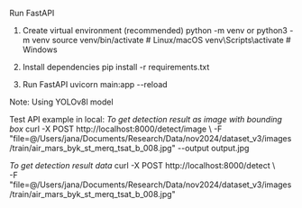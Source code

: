 Run FastAPI

1. Create virtual environment (recommended)
   python -m venv or python3 -m venv
   source venv/bin/activate # Linux/macOS
   venv\Scripts\activate # Windows

2. Install dependencies
   pip install -r requirements.txt

3. Run FastAPI
   uvicorn main:app --reload

Note:
Using YOLOv8l model

Test API example in local:
_To get detection result as image with bounding box_
curl -X POST http://localhost:8000/detect/image \ -F "file=@/Users/jana/Documents/Research/Data/nov2024/dataset_v3/images/train/air_mars_byk_st_merq_tsat_b_008.jpg" --output output.jpg

_To get detection result data_
curl -X POST http://localhost:8000/detect \  
 -F "file=@/Users/jana/Documents/Research/Data/nov2024/dataset_v3/images/train/air_mars_byk_st_merq_tsat_b_008.jpg"
